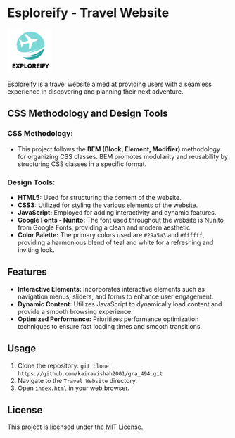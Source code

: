 # Esploreify - Travel Website
<img src="Travel Website/images/logo.png" alt="Logo" style="height: 100px; width:100px;"/>

Esploreify is a travel website aimed at providing users with a seamless experience in discovering and planning their next adventure.

## CSS Methodology and Design Tools

### CSS Methodology:
- This project follows the **BEM (Block, Element, Modifier)** methodology for organizing CSS classes. BEM promotes modularity and reusability by structuring CSS classes in a specific format.
  
### Design Tools:
- **HTML5:** Used for structuring the content of the website.
- **CSS3:** Utilized for styling the various elements of the website.
- **JavaScript:** Employed for adding interactivity and dynamic features.
- **Google Fonts - Nunito:** The font used throughout the website is Nunito from Google Fonts, providing a clean and modern aesthetic.
- **Color Palette:** The primary colors used are `#29a5a3` and `#ffffff`, providing a harmonious blend of teal and white for a refreshing and inviting look.

## Features
- **Interactive Elements:** Incorporates interactive elements such as navigation menus, sliders, and forms to enhance user engagement.
- **Dynamic Content:** Utilizes JavaScript to dynamically load content and provide a smooth browsing experience.
- **Optimized Performance:** Prioritizes performance optimization techniques to ensure fast loading times and smooth transitions.

## Usage
1. Clone the repository: `git clone https://github.com/kairavishah2001/gra_494.git`
2. Navigate to the `Travel Website` directory.
3. Open `index.html` in your web browser.

## License
This project is licensed under the [MIT License](LICENSE).
